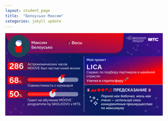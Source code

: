 ```yaml
---
layout: student_page
title:  "Белоусько Максим"
categories: jekyll update
---
```

<img class="img-fluid" src="/img/posts/Белоусько Максим.png" alt="moove-2">
